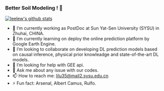 ### Better Soil Modeling ! 👋

[![leelew's github stats](https://github-readme-stats.vercel.app/api?username=leelew&theme=vue)](https://github.com/leelew)

- 🔭 I’m currently working as PostDoc at Sun Yat-Sen University (SYSU) in Zhuhai, CHINA.
- 🌱 I’m currently learning on deploy the online prediction platform by Google Earth Engine.
- 👯 I’m looking to collaborate on developing DL prediction models based on causal inference, physical prior knowleadge and state-of-the-art DL models.
- 🤔 I’m looking for help with GEE api.
- 💬 Ask me about any issue with our codes.
- 📫 How to reach me: lilu35@mail2.sysu.edu.cn
- ⚡ Fun fact: Arsenal, Albert Camus, Rulfo.
